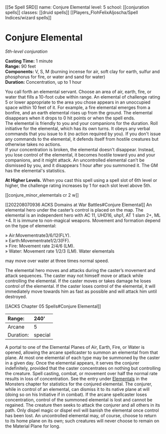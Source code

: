[[5e Spell SRD]]
name: Conjure Elemental
level: 5
school: [[conjuration spells]]
classes: [[druid spells]]
         [[Players_FlohFelixAljoscha/Spell Indices/wizard spells]]

# Conjure Elemental 
_5th-level conjuration_ 

**Casting Time:** 1 minute    
**Range:** 90 feet    
**Components:** V, S, M (burning incense for air, soft clay for earth, sulfur and phosphorus for fire, or water and sand for water)    
**Duration:** Concentration, up to 1 hour 

You call forth an elemental servant. Choose an area of air, earth, fire, or water that fills a 10-foot cube within range. An elemental of challenge rating 5 or lower appropriate to the area you chose appears in an unoccupied space within 10 feet of it. For example, a fire elemental emerges from a bonfire, and an earth elemental rises up from the ground. The elemental disappears when it drops to 0 hit points or when the spell ends.    
The elemental is friendly to you and your companions for the duration. Roll initiative for the elemental, which has its own turns. It obeys any verbal commands that you issue to it (no action required by you). If you don't issue any commands to the elemental, it defends itself from hostile creatures but otherwise takes no actions.    
If your concentration is broken, the elemental doesn't disappear. Instead, you lose control of the elemental, it becomes hostile toward you and your companions, and it might attack. An uncontrolled elemental can't be dismissed by you, and it disappears 1 hour after you summoned it. The GM has the elemental's statistics. 

**At Higher Levels.** When you cast this spell using a spell slot of 6th level or higher, the challenge rating increases by 1 for each slot level above 5th. 

[[conjure_minor_elementals cr 2 w]]

[[202208070936 ACKS Domains at War Battles#Conjure Elemental]]
An elemental hero under the caster’s control is placed on the map. The elemental is an independent hero with AC 11, UHD16, uhp1, AT 1 slam 2+, ML +4. It is immune to non-magical weapons. Movement and formation depend on the type of elemental:

» Air:Movementrate3/6/12(FLY).  
» Earth:Movementrate1/2/3(FF).  
» Fire: Movement rate 2/4/6 (LM).  
» Water: Movement rate 1/2/3 (LM). Water elementals

may move over water at three times normal speed.

The elemental hero moves and attacks during the caster’s movement and attack sequences. The caster may not himself move or attack while controlling the elemental. If the caster moves or takes damage he loses control of the elemental. If the caster loses control of the elemental, it will immediately move towards him as fast as possible and will attack him until destroyed.

[[ACKS Chapter 05 Spells#Conjure Elemental]]

| Range:    | 240'
| :-------- | :------------
| Arcane    | 5
| Duration: | special

A portal to one of the Elemental Planes of Air, Earth, Fire, or Water is opened, allowing the arcane spellcaster to summon an elemental from that plane. At most one elemental of each type may be summoned by the caster in a given day. Once the elemental appears, it serves the conjurer indefinitely, provided that the caster concentrates on nothing but controlling the creature. Spell casting, combat, or movement over half the normal rate results in loss of concentration. See the entry under [Elementals](Chapter08%20Monsters.md#elemental) in the Monsters chapter for statistics for the conjured elemental. The conjurer, while in control of an elemental, can dismiss it to its native plane at will (doing so on his Initiative if in combat). If the arcane spellcaster loses concentration, control of the summoned elemental is lost and cannot be regained. The creature then seeks to attack the conjurer and all others in its path. Only dispel magic or dispel evil will banish the elemental once control has been lost. An uncontrolled elemental may, of course, choose to return to its home plane on its own; such creatures will never choose to remain on the Material Plane for long.
